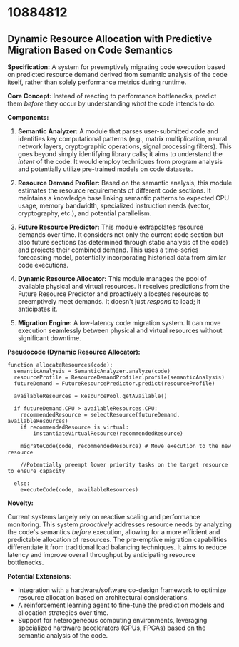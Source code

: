 # 10884812

## Dynamic Resource Allocation with Predictive Migration Based on Code Semantics

**Specification:** A system for preemptively migrating code execution based on predicted resource demand derived from semantic analysis of the code itself, rather than solely performance metrics during runtime.

**Core Concept:**  Instead of reacting to performance bottlenecks, predict them *before* they occur by understanding *what* the code intends to do.

**Components:**

1.  **Semantic Analyzer:**  A module that parses user-submitted code and identifies key computational patterns (e.g., matrix multiplication, neural network layers, cryptographic operations, signal processing filters).  This goes beyond simply identifying library calls; it aims to understand the *intent* of the code. It would employ techniques from program analysis and potentially utilize pre-trained models on code datasets.

2.  **Resource Demand Profiler:**  Based on the semantic analysis, this module estimates the resource requirements of different code sections.  It maintains a knowledge base linking semantic patterns to expected CPU usage, memory bandwidth, specialized instruction needs (vector, cryptography, etc.), and potential parallelism.

3.  **Future Resource Predictor:**  This module extrapolates resource demands over time. It considers not only the current code section but also future sections (as determined through static analysis of the code) and projects their combined demand.  This uses a time-series forecasting model, potentially incorporating historical data from similar code executions.

4.  **Dynamic Resource Allocator:**  This module manages the pool of available physical and virtual resources.  It receives predictions from the Future Resource Predictor and proactively allocates resources to preemptively meet demands.  It doesn't just *respond* to load; it anticipates it.

5.  **Migration Engine:** A low-latency code migration system.  It can move execution seamlessly between physical and virtual resources without significant downtime.

**Pseudocode (Dynamic Resource Allocator):**

```
function allocateResources(code):
  semanticAnalysis = SemanticAnalyzer.analyze(code)
  resourceProfile = ResourceDemandProfiler.profile(semanticAnalysis)
  futureDemand = FutureResourcePredictor.predict(resourceProfile)

  availableResources = ResourcePool.getAvailable()

  if futureDemand.CPU > availableResources.CPU:
    recommendedResource = selectResource(futureDemand, availableResources)
    if recommendedResource is virtual:
        instantiateVirtualResource(recommendedResource)

    migrateCode(code, recommendedResource) # Move execution to the new resource

    //Potentially preempt lower priority tasks on the target resource to ensure capacity

  else:
    executeCode(code, availableResources)
```

**Novelty:**

Current systems largely rely on reactive scaling and performance monitoring. This system *proactively* addresses resource needs by analyzing the code's semantics *before* execution, allowing for a more efficient and predictable allocation of resources. The pre-emptive migration capabilities differentiate it from traditional load balancing techniques.  It aims to reduce latency and improve overall throughput by anticipating resource bottlenecks.

**Potential Extensions:**

*   Integration with a hardware/software co-design framework to optimize resource allocation based on architectural considerations.
*   A reinforcement learning agent to fine-tune the prediction models and allocation strategies over time.
*   Support for heterogeneous computing environments, leveraging specialized hardware accelerators (GPUs, FPGAs) based on the semantic analysis of the code.